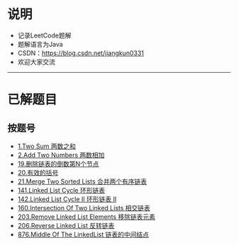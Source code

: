 # 说明 #
- 记录LeetCode题解
- 题解语言为Java
- CSDN：https://blog.csdn.net/jiangkun0331
- 欢迎大家交流

-----------------------------------------------------------------

# 已解题目 #

## 按题号 ##
- [1.Two Sum 两数之和](https://github.com/JiangKunZhang/LeetCode/blob/master/LeetCode/q1_TwoSum/%241_TwoSum.java)
- [2.Add Two Numbers 两数相加](https://github.com/JiangKunZhang/LeetCode/blob/master/LeetCode/q2_AddTwoNumbers/%242_AddTwoNumbers.java)
- [19.删除链表的倒数第N个节点](https://github.com/JiangKunZhang/LeetCode/blob/master/LeetCode/q19_%E5%88%A0%E9%99%A4%E9%93%BE%E8%A1%A8%E7%9A%84%E5%80%92%E6%95%B0%E7%AC%ACN%E4%B8%AA%E8%8A%82%E7%82%B9/Solution.java)
- [20.有效的括号](https://github.com/JiangKunZhang/LeetCode/blob/master/LeetCode/q20_%E6%9C%89%E6%95%88%E7%9A%84%E6%8B%AC%E5%8F%B7/Solution.java)
- [21.Merge Two Sorted Lists 合并两个有序链表](https://github.com/JiangKunZhang/LeetCode/blob/master/LeetCode/q21_MergeTwoLists/MergeTwoLists.java)
- [141.Linked List Cycle 环形链表](https://github.com/JiangKunZhang/LeetCode/blob/master/LeetCode/q141_HasCycle/HasCycle.java)
- [142.Linked List Cycle II 环形链表 II](https://github.com/JiangKunZhang/LeetCode/blob/master/LeetCode/q142_DetectCycle/DetectCycle.java)
- [160.Intersection Of Two Linked Lists 相交链表](https://github.com/JiangKunZhang/LeetCode/blob/master/LeetCode/q160_GetIntersectionNode/GetIntersectionNode.java)
- [203.Remove Linked List Elements 移除链表元素](https://github.com/JiangKunZhang/LeetCode/blob/master/LeetCode/q203_RemoveElements/%24203_RemoveElements.java)
- [206.Reverse Linked List 反转链表](https://github.com/JiangKunZhang/LeetCode/blob/master/LeetCode/q206_ReverseList/ReverseList.java)
- [876.Middle Of The LinkedList 链表的中间结点](https://github.com/JiangKunZhang/LeetCode/blob/master/LeetCode/q876_MiddleNode/MiddleNode.java)